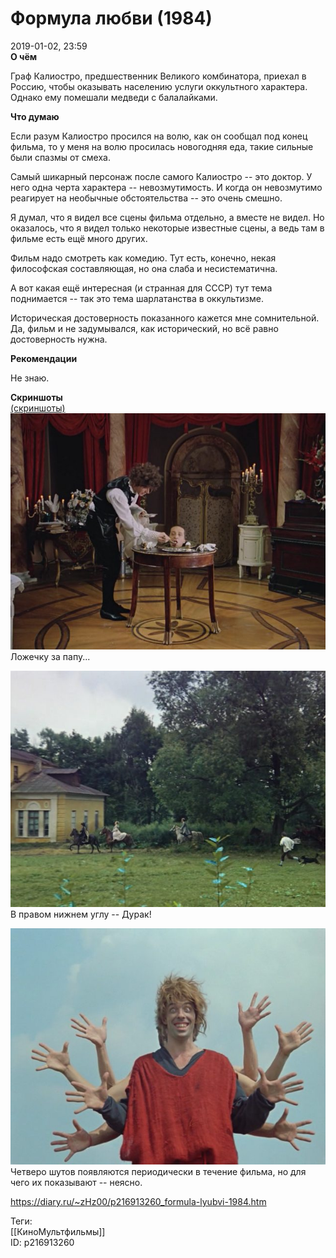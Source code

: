Формула любви (1984)
=====================

   
 2019-01-02, 23:59   
   **О чём**    
   
 Граф Калиостро, предшественник Великого комбинатора, приехал в Россию, чтобы оказывать населению услуги оккультного характера. Однако ему помешали медведи с балалайками.   
   
  **Что думаю**    
   
 Если разум Калиостро просился на волю, как он сообщал под конец фильма, то у меня на волю просилась новогодняя еда, такие сильные были спазмы от смеха.   
   
 Самый шикарный персонаж после самого Калиостро -- это доктор. У него одна черта характера -- невозмутимость. И когда он невозмутимо реагирует на необычные обстоятельства -- это очень смешно.   
   
 Я думал, что я видел все сцены фильма отдельно, а вместе не видел. Но оказалось, что я видел только некоторые известные сцены, а ведь там в фильме есть ещё много других.   
   
 Фильм надо смотреть как комедию. Тут есть, конечно, некая философская составляющая, но она слаба и несистематична.   
   
 А вот какая ещё интересная (и странная для СССР) тут тема поднимается -- так это тема шарлатанства в оккультизме.   
   
 Историческая достоверность показанного кажется мне сомнительной. Да, фильм и не задумывался, как исторический, но всё равно достоверность нужна.   
   
  **Рекомендации**    
   
 Не знаю.   
   
  **Скриншоты**    
  [(скриншоты)](https://zHz00.diary.ru/p216913260.htm?index=1#linkmore216913260m1)       
  [![](pics/InuGsPql.png)](https://i.imgur.com/InuGsPq.png)    
 Ложечку за папу...   
   
  [![](pics/itBeVhjl.png)](https://i.imgur.com/itBeVhj.png)    
 В правом нижнем углу -- Дурак!   
   
   
  [![](pics/lzbimuyl.png)](https://i.imgur.com/lzbimuy.png)    
 Четверо шутов появляются периодически в течение фильма, но для чего их показывают -- неясно.      
    
 <https://diary.ru/~zHz00/p216913260_formula-lyubvi-1984.htm>   
   
 Теги:   
 [[КиноМультфильмы]]   
 ID: p216913260